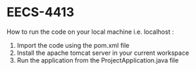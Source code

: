 # EECS-4413
How to run the code on your local machine i.e. localhost :
1) Import the code using the pom.xml file
2) Install the apache tomcat server in your current workspace
3) Run the application from the ProjectApplication.java file
